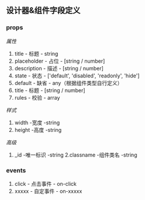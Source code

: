 ## 设计器&组件字段定义

### props
*属性*
1. title          - 标题        - string
2. placeholder    - 占位        - [string / number]
3. description    - 描述        - [string / number]
4. state          - 状态        - ['default', 'disabled', 'readonly', 'hide']
5. default        - 缺省        - any（根据组件类型自行定义）
6. title          - 标题        - [string / number]
7. rules          - 校验        - array

*样式*
1. width          -宽度         -string
2. height         -高度         -string

*高级*
1. _id            -唯一标识      -string
2.classname       -组件类名      -string

### events

1. click          - 点击事件     - on-click
2. xxxxx          - 自定事件     - on-xxxxx